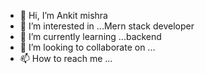 - 👋 Hi, I’m Ankit mishra
- 👀 I’m interested in ...Mern stack developer
- 🌱 I’m currently learning ...backend 
- 💞️ I’m looking to collaborate on ...
- 📫 How to reach me ...

<!---
Bot85/Bot85 is a ✨ special ✨ repository because its `README.md` (this file) appears on your GitHub profile.
You can click the Preview link to take a look at your changes.
--->
